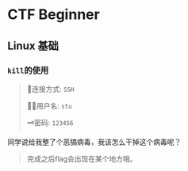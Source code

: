 # CTF Beginner

## Linux 基础

### `kill`的使用

> 🚀连接方式: `SSH`
>
> 🧑‍💻用户名: `stu`
>
> 🗝️密码: `123456`

同学说给我整了个恶搞病毒，我该怎么干掉这个病毒呢？

> 完成之后flag会出现在某个地方哦。
